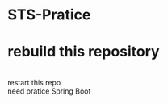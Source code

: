 # STS-Pratice
<h1>rebuild this repository</h1>
<br> restart this repo
<br> need pratice Spring Boot


